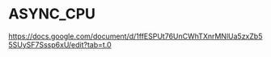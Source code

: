 # ASYNC_CPU

https://docs.google.com/document/d/1ffESPUt76UnCWhTXnrMNlUa5zxZb55SUySF7Sssp6xU/edit?tab=t.0
